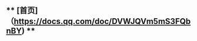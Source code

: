 ** [首页] （https://docs.qq.com/doc/DVWJQVm5mS3FQbnBY) **
------------------------------------------------------------------------------------------------------------------------------------------
